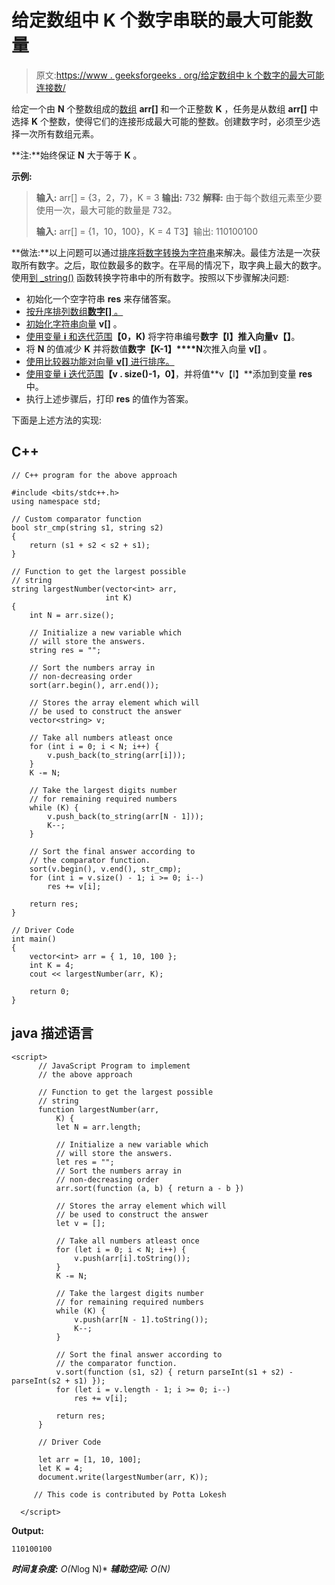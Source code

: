 # 给定数组中 K 个数字串联的最大可能数量

> 原文:[https://www . geeksforgeeks . org/给定数组中 k 个数字的最大可能连接数/](https://www.geeksforgeeks.org/maximum-possible-number-with-concatenations-of-k-numbers-from-given-array/)

给定一个由 **N** 个整数组成的[数组](https://www.geeksforgeeks.org/introduction-to-arrays/) **arr[]** 和一个正整数 **K** ，任务是从数组 **arr[]** 中选择 **K** 个整数，使得它们的连接形成最大可能的整数。创建数字时，必须至少选择一次所有数组元素。

**注:**始终保证 **N** 大于等于 **K** 。

**示例:**

> **输入:** arr[] = {3，2，7}，K = 3
> **输出:** 732
> **解释:**
> 由于每个数组元素至少要使用一次，最大可能的数量是 732。
> 
> **输入:** arr[] = {1，10，100}，K = 4
> T3】输出: 110100100

**做法:**以上问题可以通过[排序](https://www.geeksforgeeks.org/sorting-algorithms/)[将数字转换为字符串](https://www.geeksforgeeks.org/stdto_string-in-cpp/)来解决。最佳方法是一次获取所有数字。之后，取位数最多的数字。在平局的情况下，取字典上最大的数字。使用[到 _string()](https://www.geeksforgeeks.org/stdto_string-in-cpp/) 函数转换字符串中的所有数字。按照以下步骤解决问题:

*   初始化一个空字符串 **res** 来存储答案。
*   [按升序排列数组**数字[]** 。](https://www.geeksforgeeks.org/sort-c-stl/)
*   [初始化字符串向量](https://www.geeksforgeeks.org/array-strings-c-3-different-ways-create/) **v[]** 。
*   [使用变量 **i** 和](https://www.geeksforgeeks.org/range-based-loop-c/)[迭代范围](https://www.geeksforgeeks.org/vectorpush_back-vectorpop_back-c-stl/)**【0，K)** 将字符串编号**数字【I】**推入向量**v【】**。
*   将 **N** 的值减少 **K** 并将数值**数字【K-1】****N**次推入向量 **v[]** 。
*   [使用比较器功能对向量 **v[]** 进行排序。](https://www.geeksforgeeks.org/sorting-a-vector-in-c/)
*   [使用变量 **i** 迭代范围](https://www.geeksforgeeks.org/range-based-loop-c/)**【v . size()-1，0】**，并将值**v【I】**添加到变量 **res** 中。
*   执行上述步骤后，打印 **res** 的值作为答案。

下面是上述方法的实现:

## C++

```
// C++ program for the above approach

#include <bits/stdc++.h>
using namespace std;

// Custom comparator function
bool str_cmp(string s1, string s2)
{
    return (s1 + s2 < s2 + s1);
}

// Function to get the largest possible
// string
string largestNumber(vector<int> arr,
                     int K)
{
    int N = arr.size();

    // Initialize a new variable which
    // will store the answers.
    string res = "";

    // Sort the numbers array in
    // non-decreasing order
    sort(arr.begin(), arr.end());

    // Stores the array element which will
    // be used to construct the answer
    vector<string> v;

    // Take all numbers atleast once
    for (int i = 0; i < N; i++) {
        v.push_back(to_string(arr[i]));
    }
    K -= N;

    // Take the largest digits number
    // for remaining required numbers
    while (K) {
        v.push_back(to_string(arr[N - 1]));
        K--;
    }

    // Sort the final answer according to
    // the comparator function.
    sort(v.begin(), v.end(), str_cmp);
    for (int i = v.size() - 1; i >= 0; i--)
        res += v[i];

    return res;
}

// Driver Code
int main()
{
    vector<int> arr = { 1, 10, 100 };
    int K = 4;
    cout << largestNumber(arr, K);

    return 0;
}
```

## java 描述语言

```
<script>
      // JavaScript Program to implement
      // the above approach

      // Function to get the largest possible
      // string
      function largestNumber(arr,
          K) {
          let N = arr.length;

          // Initialize a new variable which
          // will store the answers.
          let res = "";
          // Sort the numbers array in
          // non-decreasing order
          arr.sort(function (a, b) { return a - b })

          // Stores the array element which will
          // be used to construct the answer
          let v = [];

          // Take all numbers atleast once
          for (let i = 0; i < N; i++) {
              v.push(arr[i].toString());
          }
          K -= N;

          // Take the largest digits number
          // for remaining required numbers
          while (K) {
              v.push(arr[N - 1].toString());
              K--;
          }

          // Sort the final answer according to
          // the comparator function.
          v.sort(function (s1, s2) { return parseInt(s1 + s2) - parseInt(s2 + s1) });
          for (let i = v.length - 1; i >= 0; i--)
              res += v[i];

          return res;
      }

      // Driver Code

      let arr = [1, 10, 100];
      let K = 4;
      document.write(largestNumber(arr, K));

     // This code is contributed by Potta Lokesh

  </script>
```

**Output:** 

```
110100100
```

***时间复杂度:** O(N*log N)*
***辅助空间:** O(N)*